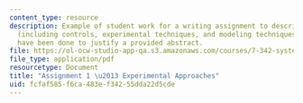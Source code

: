 ```yaml
---
content_type: resource
description: Example of student work for a writing assignment to describe the experiments
  (including controls, experimental techniques, and modeling techniques) that might
  have been done to justify a provided abstract.
file: https://ol-ocw-studio-app-qa.s3.amazonaws.com/courses/7-342-systems-and-synthetic-biology-how-the-cell-solves-problems-fall-2010/fcfaf585f6ca483ef34255dda22d5cde_MIT7_342F10_studntwk_Assn1.pdf
file_type: application/pdf
resourcetype: Document
title: "Assignment 1 \u2013 Experimental Approaches"
uid: fcfaf585-f6ca-483e-f342-55dda22d5cde
---
```

